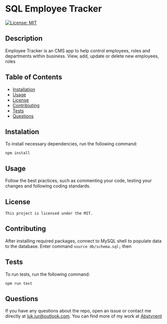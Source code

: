 
  # SQL Employee Tracker
  [![License: MIT](https://img.shields.io/badge/License-MIT-yellow.svg)](https://opensource.org/licenses/MIT)

  ## Description
  Employee Tracker is an CMS app to help control employees, roles and departments within business. View, add, update or delete new employees, roles 

  ## Table of Contents
  * [Installation](#installation)
  * [Usage](#usage)
  * [License](#license)
  * [Contribiuting](#contributing)
  * [Tests](#tests)
  * [Questions](#questions)

  ## Instalation
  To install necessary dependencies, run the following command:
  ```
  npm install
  ```

  ## Usage
  Follow the best practices, such as commenting your code, testing your changes and following coding standards.

  ## License
    This project is licensed under the MIT.

  ## Contributing
  After installing required packages, connect to MySQL shell to populate data to the database. Enter command `source db/schema.sql;` then 

  ## Tests
  To run tests, run the following command:
  ```
  npm run test
  ```

  ## Questions
  If you have any questions about the repo, open an issue or contact me directly at luk.jur@outlook.com. You can find more of my work at [Abstynent](https://github.com/Abstynent)
  